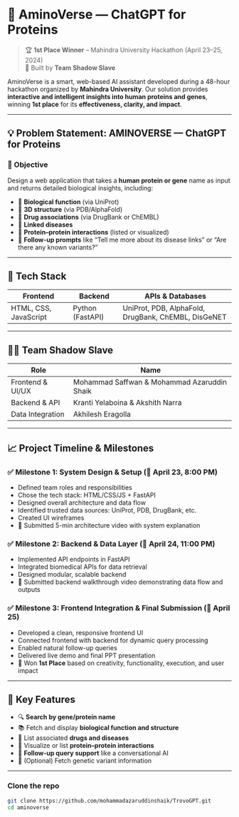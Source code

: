 # 🧬 AminoVerse — ChatGPT for Proteins

> 🏆 **1st Place Winner** – Mahindra University Hackathon (April 23–25, 2024)  
> 👥 Built by **Team Shadow Slave**

AminoVerse is a smart, web-based AI assistant developed during a 48-hour hackathon organized by **Mahindra University**. Our solution provides **interactive and intelligent insights into human proteins and genes**, winning **1st place** for its **effectiveness, clarity, and impact**.

---

## 💡 Problem Statement: AMINOVERSE — ChatGPT for Proteins

### 🎯 Objective
Design a web application that takes a **human protein or gene** name as input and returns detailed biological insights, including:
- 🧬 **Biological function** (via UniProt)
- 🧩 **3D structure** (via PDB/AlphaFold)
- 💊 **Drug associations** (via DrugBank or ChEMBL)
- 🧫 **Linked diseases**
- 🔗 **Protein–protein interactions** (listed or visualized)
- 🧠 **Follow-up prompts** like “Tell me more about its disease links” or “Are there any known variants?”

---

## 🚀 Tech Stack

| Frontend      | Backend        | APIs & Databases                       |
|---------------|----------------|----------------------------------------|
| HTML, CSS, JavaScript | Python (FastAPI) | UniProt, PDB, AlphaFold, DrugBank, ChEMBL, DisGeNET |

---

## 👨‍💻 Team Shadow Slave

| Role             | Name            |
|------------------|------------------|
| Frontend & UI/UX | Mohammad Saffwan & Mohammad Azaruddin Shaik |
| Backend & API    | Kranti Yelaboina & Akshith Narra |
| Data Integration | Akhilesh Eragolla |

---

## 📈 Project Timeline & Milestones

### ✅ Milestone 1: System Design & Setup (📅 April 23, 8:00 PM)
- Defined team roles and responsibilities
- Chose the tech stack: HTML/CSS/JS + FastAPI
- Designed overall architecture and data flow
- Identified trusted data sources: UniProt, PDB, DrugBank, etc.
- Created UI wireframes
- 🎥 Submitted 5-min architecture video with system explanation

### ✅ Milestone 2: Backend & Data Layer (📅 April 24, 11:00 PM)
- Implemented API endpoints in FastAPI
- Integrated biomedical APIs for data retrieval
- Designed modular, scalable backend
- 🎥 Submitted backend walkthrough video demonstrating data flow and outputs

### ✅ Milestone 3: Frontend Integration & Final Submission (📅 April 25)
- Developed a clean, responsive frontend UI
- Connected frontend with backend for dynamic query processing
- Enabled natural follow-up queries
- Delivered live demo and final PPT presentation
- 🌟 Won **1st Place** based on creativity, functionality, execution, and user impact

---

## 🧠 Key Features

- 🔍 **Search by gene/protein name**
- 📚 Fetch and display **biological function and structure**
- 💊 List associated **drugs and diseases**
- 🔗 Visualize or list **protein–protein interactions**
- 💬 **Follow-up query support** like a conversational AI
- 🧪 (Optional) Fetch genetic variant information

---

### Clone the repo
```bash
git clone https://github.com/mohammadazaruddinshaik/TrovoGPT.git
cd aminoverse
